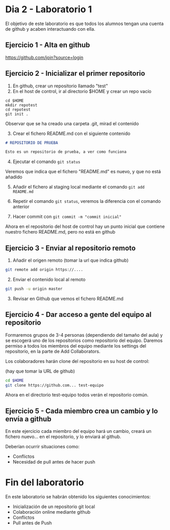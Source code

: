 # Dia 2 - Laboratorio 1

El objetivo de este laboratorio es que todos los alumnos tengan una cuenta de github 
y acaben interactuando con ella.

## Ejercicio 1 - Alta en github

https://github.com/join?source=login

## Ejercicio 2 - Inicializar el primer repositorio

1. En github, crear un repositorio llamado "test"
2. En el host de control, ir al directorio $HOME y crear un repo vacío

```
cd $HOME
mkdir repotest
cd repotest
git init .
```

Observar que se ha creado una carpeta .git, mirad el contenido

3. Crear el fichero README.md con el siguiente contenido

```markdown
# REPOSITORIO DE PRUEBA

Esto es un repositorio de prueba, a ver como funciona
```

4. Ejecutar el comando ```git status```

Veremos que indica que el fichero "README.md" es nuevo, y que no está añadido

5. Añadir el fichero al staging local mediante el comando ```git add README.md```

6. Repetir el comando ```git status```, veremos la diferencia con el comando anterior

7. Hacer commit con ```git commit -m "commit inicial"```

Ahora en el repositorio del host de control hay un punto inicial que contiene nuestro fichero README.md, pero no está en github



## Ejercicio 3 - Enviar al repositorio remoto

1. Añadir el origen remoto (tomar la url que indica github)

```bash
git remote add origin https://....
```

2. Enviar el contenido local al remoto

```bash
git push -u origin master
```

3. Revisar en Github que vemos el fichero README.md


## Ejercicio 4 - Dar acceso a gente del equipo al repositorio

Formaremos grupos de 3-4 personas (dependiendo del tamaño del aula) y se escogerá uno de los repositorios
como repositorio del equipo. Daremos permiso a todos los miembros del equipo mediante los settings
del repositorio, en la parte de Add Collaborators.

Los colaboradores harán clone del repositorio en su host de control:

(hay que tomar la URL de github)

```bash
cd $HOME
git clone https://github.com... test-equipo
```

Ahora en el directorio test-equipo todos verán el repositorio común.

## Ejercicio 5 - Cada miembro crea un cambio y lo envía a github

En este ejercicio cada miembro del equipo hará un cambio, creará un fichero nuevo... en el repositorio, 
y lo enviará al github.

Deberían ocurrir situaciones como:
- Conflictos
- Necesidad de pull antes de hacer push


# Fin del laboratorio

En este laboratorio se habrán obtenido los siguientes conocimientos:
- Inicialización de un repositorio git local
- Colaboración online mediante github
- Conflictos
- Pull antes de Push

